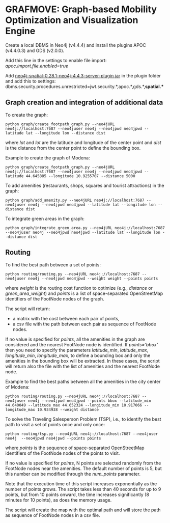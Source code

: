# GRAFMOVE: Graph-based Mobility Optimization and Visualization Engine

Create a local DBMS in Neo4j (v4.4.4) and install the plugins APOC (v4.4.0.3) and GDS (v2.0.0).

Add this line in the settings to enable file import:
*apoc.import.file.enabled=true*

Add [neo4j-spatial-0.28.1-neo4j-4.4.3-server-plugin.jar](https://github.com/neo4j-contrib/spatial/releases/download/0.28.1-neo4j-4.4.3/neo4j-spatial-0.28.1-neo4j-4.4.3-server-plugin.jar) in the plugin folder
and add this to settings:
dbms.security.procedures.unrestricted=jwt.security.\*,apoc.\*,gds.\*,**spatial.\***


## Graph creation and integration of additional data

To create the graph:

`python graph/create_footpath_graph.py --neo4jURL neo4j://localhost:7687 --neo4juser neo4j --neo4jpwd neo4jpwd --latitude lat --longitude lon --distance dist`

where *lat* and *lot* are the latitude and longitude of the center point and *dist* is the distance from the center point to define the bounding box.

Example to create the graph of Modena:

`python graph/create_footpath_graph.py --neo4jURL neo4j://localhost:7687 --neo4juser neo4j --neo4jpwd neo4jpwd --latitude 44.645885 --longitude 10.9255707 --distance 5000`


To add amenities (restaurants, shops, squares and tourist attractions) in the graph:

`python graph/add_amenity.py --neo4jURL neo4j://localhost:7687 --neo4juser neo4j --neo4jpwd neo4jpwd --latitude lat --longitude lon --distance dist`


To integrate green areas in the graph:

`python graph/integrate_green_area.py --neo4jURL neo4j://localhost:7687 --neo4juser neo4j --neo4jpwd neo4jpwd --latitude lat --longitude lon --distance dist`


## Routing

To find the best path between a set of points:

`python routing/routing.py --neo4jURL neo4j://localhost:7687 --neo4juser neo4j --neo4jpwd neo4jpwd --weight weight --points points`

where *weight* is the routing cost function to optimize (e.g., *distance* or *green_area_weight*) and *points* is a list of space-separated OpenStreetMap identifiers of the FootNode nodes of the graph.

The script will return:
- a matrix with the cost between each pair of points,
- a csv file with the path between each pair as sequence of FootNode nodes.

If no value is specified for *points*, all the amenities in the graph are considered and the nearest FootNode node is identified.
If *points='bbox'* then you need to specify the parameters *latitude_min*, *latitude_max*, *longitude_min*, *longitude_max*, to define a bounding box and only the amenities in the bounding box will be extracted.
In these cases, the script will return also the file with the list of amenities and the nearest FootNode node.

Example to find the best paths between all the amenities in the city center of Modena:

`python routing/routing.py --neo4jURL neo4j://localhost:7687 --neo4juser neo4j --neo4jpwd neo4jpwd --points bbox --latitude_min 44.640049 --latitude_max 44.652324 --longitude_min 10.917066 --longitude_max 10.934938 --weight distance`


To solve the Traveling Salesperson Problem (TSP), i.e., to identify the best path to visit a set of points once and only once:

`python routing/tsp.py --neo4jURL neo4j://localhost:7687 --neo4juser neo4j  --neo4jpwd neo4jpwd --points points`

where *points* is the sequence of space-separated OpenStreetMap identifiers of the FootNode nodes of the points to visit.

If no value is specified for *points*, N points are selected randomly from the FootNode nodes near the amenities. The default number of points is 5, but this number can be modified through the *num_points* parameter.

Note that the execution time of this script increases exponentially as the number of points grows. The script takes less than 40 seconds for up to 9 points, but from 10 points onward, the time increases significantly (8 minutes for 10 points), as does the memory usage.

The script will create the map with the optimal path and will store the path as sequence of FootNode nodes in a csv file.